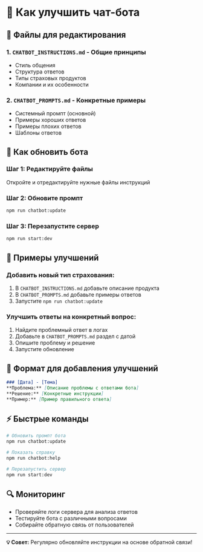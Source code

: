 # 🚀 Как улучшить чат-бота

## 📁 Файлы для редактирования

### 1. `CHATBOT_INSTRUCTIONS.md` - Общие принципы
- Стиль общения
- Структура ответов  
- Типы страховых продуктов
- Компании и их особенности

### 2. `CHATBOT_PROMPTS.md` - Конкретные примеры
- Системный промпт (основной)
- Примеры хороших ответов
- Примеры плохих ответов
- Шаблоны ответов

## 🔧 Как обновить бота

### Шаг 1: Редактируйте файлы
Откройте и отредактируйте нужные файлы инструкций

### Шаг 2: Обновите промпт
```bash
npm run chatbot:update
```

### Шаг 3: Перезапустите сервер
```bash
npm run start:dev
```

## 📝 Примеры улучшений

### Добавить новый тип страхования:
1. В `CHATBOT_INSTRUCTIONS.md` добавьте описание продукта
2. В `CHATBOT_PROMPTS.md` добавьте примеры ответов
3. Запустите `npm run chatbot:update`

### Улучшить ответы на конкретный вопрос:
1. Найдите проблемный ответ в логах
2. Добавьте в `CHATBOT_PROMPTS.md` раздел с датой
3. Опишите проблему и решение
4. Запустите обновление

## 🎯 Формат для добавления улучшений

```markdown
### [Дата] - [Тема]
**Проблема:** [Описание проблемы с ответами бота]
**Решение:** [Конкретные инструкции]
**Пример:** [Пример правильного ответа]
```

## ⚡ Быстрые команды

```bash
# Обновить промпт бота
npm run chatbot:update

# Показать справку
npm run chatbot:help

# Перезапустить сервер
npm run start:dev
```

## 🔍 Мониторинг

- Проверяйте логи сервера для анализа ответов
- Тестируйте бота с различными вопросами
- Собирайте обратную связь от пользователей

---

**💡 Совет:** Регулярно обновляйте инструкции на основе обратной связи!
